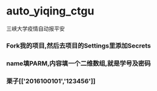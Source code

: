 # auto_yiqing_ctgu
三峡大学疫情自动报平安
### Fork我的项目,然后去项目的Settings里添加Secrets
### name填PARM,内容填一个二维数组,就是学号及密码
### 栗子[['2016100101','123456']]
